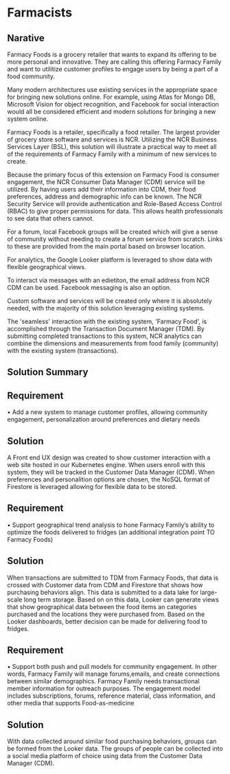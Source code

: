 # Farmacists

## Narative

Farmacy Foods is a grocery retailer that wants to expand its offering to be more personal and innovative. They are calling this offering Farmacy Family and want to utilitize customer profiles to engage users by being a part of a food community.

Many modern architectures use existing services in the appropriate space for bringing new solutions online. For example, using Atlas for Mongo DB, Microsoft Vision for object recognition, and Facebook for social interaction would all be considered efficient and modern solutions for bringing a new system online.

Farmacy Foods is a retailer, specifically a food retailer. The largest provider of grocery store software and services is NCR. Utilizing the NCR Business Services Layer (BSL), this solution will illustrate a practical way to meet all of the requirements of Farmacy Family with a minimum of new services to create.

Because the primary focus of this extension on Farmacy Food is consumer engagement, the NCR Consumer Data Manager (CDM) service will be utilized. By having users add their information into CDM, their food preferences, address and demographic info can be known. The NCR Security Service will provide authentication and Role-Based Access Control (RBAC) to give proper permissions for data. This allows health professionals to see data that others cannot.

For a forum, local Facebook groups will be created which will give a sense of community without needing to create a forum service from scratch. Links to these are provided from the main portal based on browser location.

For analytics, the Google Looker platform is leveraged to show data with flexible geographical views.

To interact via messages with an edietiton, the email address from NCR CDM can be used. Facebook messaging is also an option.

Custom software and services will be created only where it is absolutely needed, with the majority of this solution leveraging existing systems.

The 'seamless' interaction with the existing system, 'Farmacy Food', is accomplished through the Transaction Document Manager (TDM). By submitting completed transactions to this system, NCR analytics can combine the dimensions and measurements from food family (community) with the existing system (transactions).

## Solution Summary

## Requirement

• Add a new system to manage customer profiles, allowing community 
engagement, personalization around preferences and dietary needs

## Solution

A Front end UX design was created to show customer interaction with a web site hosted in our Kubernetes engine. When users enroll with this system, they will be tracked in the Customer Data Manager (CDM). When preferences and personalition options are chosen, the NoSQL format of Firestore is leveraged allowing for flexible data to be stored.

## Requirement

• Support geographical trend analysis to hone Farmacy Family’s ability to 
optimize the foods delivered to fridges (an additional integration point TO 
Farmacy Foods)

## Solution

When transactions are submitted to TDM from Farmacy Foods, that data is crossed with Customer data from CDM and Firestore that shows how purchasing behaviors align. This data is submitted to a data lake for large-scale long term storage. Based on on this data, Looker can generate views that show geographical data between the food items an categories purchased and the locations they were purchased from. Based on the Looker dashboards, better decision can be made for delivering food to fridges.

## Requirement

• Support both push and pull models for community engagement. In other 
words, Farmacy Family will manage forums,emails, and create connections 
between similar demographics. Farmacy Family needs transactional member 
information for outreach purposes. The engagement model includes 
subscriptions, forums, reference material, class information, and other media 
that supports Food-as-medicine

## Solution

With data collected around similar food purchasing behaviors, groups can be formed from the Looker data. The groups of people can be collected into a social media platform of choice using data from the Customer Data Manager (CDM).
